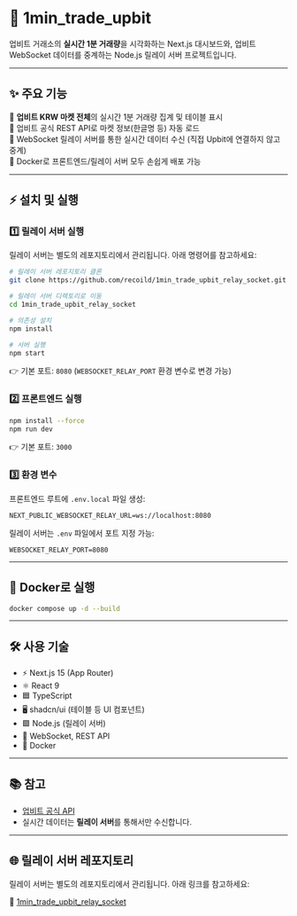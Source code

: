# 🚀 1min_trade_upbit

업비트 거래소의 **실시간 1분 거래량**을 시각화하는 Next.js 대시보드와, 업비트 WebSocket 데이터를 중계하는 Node.js 릴레이 서버 프로젝트입니다.

---

## ✨ 주요 기능

🔹 **업비트 KRW 마켓 전체**의 실시간 1분 거래량 집계 및 테이블 표시 </br>
🔹 업비트 공식 REST API로 마켓 정보(한글명 등) 자동 로드</br>
🔹 WebSocket 릴레이 서버를 통한 실시간 데이터 수신 (직접 Upbit에 연결하지 않고 중계)</br>
🔹 Docker로 프론트엔드/릴레이 서버 모두 손쉽게 배포 가능</br>

---

## ⚡️ 설치 및 실행

### 1️⃣ 릴레이 서버 실행

릴레이 서버는 별도의 레포지토리에서 관리됩니다. 아래 명령어를 참고하세요:

```bash
# 릴레이 서버 레포지토리 클론
git clone https://github.com/recoild/1min_trade_upbit_relay_socket.git

# 릴레이 서버 디렉토리로 이동
cd 1min_trade_upbit_relay_socket

# 의존성 설치
npm install

# 서버 실행
npm start
```
👉 기본 포트: `8080` (`WEBSOCKET_RELAY_PORT` 환경 변수로 변경 가능)

### 2️⃣ 프론트엔드 실행

```bash
npm install --force
npm run dev
```
👉 기본 포트: `3000`

### 3️⃣ 환경 변수

프론트엔드 루트에 `.env.local` 파일 생성:

```env
NEXT_PUBLIC_WEBSOCKET_RELAY_URL=ws://localhost:8080
```

릴레이 서버는 `.env` 파일에서 포트 지정 가능:

```env
WEBSOCKET_RELAY_PORT=8080
```

---

## 🐳 Docker로 실행

```bash
docker compose up -d --build
```

---

## 🛠️ 사용 기술

- ⚡ Next.js 15 (App Router)
- ⚛️ React 9
- 🟦 TypeScript
- 🖥️ shadcn/ui (테이블 등 UI 컴포넌트)
- 🟩 Node.js (릴레이 서버)
- 🔌 WebSocket, REST API
- 🐳 Docker

---

## 📚 참고

- [업비트 공식 API](https://docs.upbit.com/)
- 실시간 데이터는 **릴레이 서버**를 통해서만 수신합니다.

---

## 🌐 릴레이 서버 레포지토리

릴레이 서버는 별도의 레포지토리에서 관리됩니다. 아래 링크를 참고하세요:

🔗 [1min_trade_upbit_relay_socket](https://github.com/recoild/1min_trade_upbit_relay_socket)
